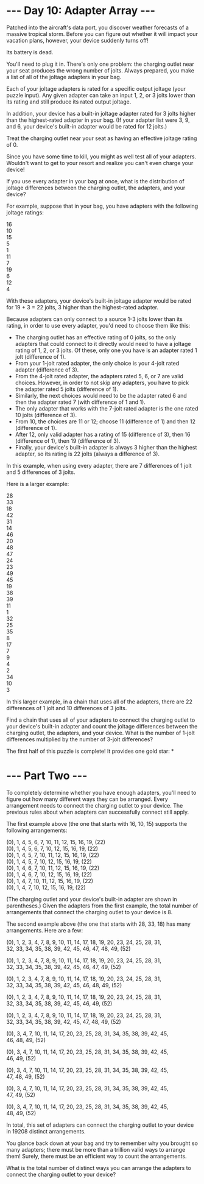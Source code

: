 # --- Day 10: Adapter Array ---

Patched into the aircraft's data port, you discover weather forecasts of a massive tropical storm. Before you can figure out whether it will impact your vacation plans, however, your device suddenly turns off!

Its battery is dead.

You'll need to plug it in. There's only one problem: the charging outlet near your seat produces the wrong number of jolts. Always prepared, you make a list of all of the joltage adapters in your bag.

Each of your joltage adapters is rated for a specific output joltage (your puzzle input). Any given adapter can take an input 1, 2, or 3 jolts lower than its rating and still produce its rated output joltage.

In addition, your device has a built-in joltage adapter rated for 3 jolts higher than the highest-rated adapter in your bag. (If your adapter list were 3, 9, and 6, your device's built-in adapter would be rated for 12 jolts.)

Treat the charging outlet near your seat as having an effective joltage rating of 0.

Since you have some time to kill, you might as well test all of your adapters. Wouldn't want to get to your resort and realize you can't even charge your device!

If you use every adapter in your bag at once, what is the distribution of joltage differences between the charging outlet, the adapters, and your device?

For example, suppose that in your bag, you have adapters with the following joltage ratings:

16  
10  
15  
5  
1  
11  
7  
19  
6  
12  
4  

With these adapters, your device's built-in joltage adapter would be rated for 19 + 3 = 22 jolts, 3 higher than the highest-rated adapter.

Because adapters can only connect to a source 1-3 jolts lower than its rating, in order to use every adapter, you'd need to choose them like this:

* The charging outlet has an effective rating of 0 jolts, so the only adapters that could connect to it directly would need to have a joltage rating of 1, 2, or 3 jolts. Of these, only one you have is an adapter rated 1 jolt (difference of 1).
* From your 1-jolt rated adapter, the only choice is your 4-jolt rated adapter (difference of 3).
* From the 4-jolt rated adapter, the adapters rated 5, 6, or 7 are valid choices. However, in order to not skip any adapters, you have to pick the adapter rated 5 jolts (difference of 1).
* Similarly, the next choices would need to be the adapter rated 6 and then the adapter rated 7 (with difference of 1 and 1).
* The only adapter that works with the 7-jolt rated adapter is the one rated 10 jolts (difference of 3).
* From 10, the choices are 11 or 12; choose 11 (difference of 1) and then 12 (difference of 1).
* After 12, only valid adapter has a rating of 15 (difference of 3), then 16 (difference of 1), then 19 (difference of 3).
* Finally, your device's built-in adapter is always 3 higher than the highest adapter, so its rating is 22 jolts (always a difference of 3).

In this example, when using every adapter, there are 7 differences of 1 jolt and 5 differences of 3 jolts.

Here is a larger example:

28  
33  
18  
42  
31  
14  
46  
20  
48  
47  
24  
23  
49  
45  
19  
38  
39  
11  
1  
32  
25  
35  
8  
17  
7  
9  
4  
2  
34  
10  
3  

In this larger example, in a chain that uses all of the adapters, there are 22 differences of 1 jolt and 10 differences of 3 jolts.

Find a chain that uses all of your adapters to connect the charging outlet to your device's built-in adapter and count the joltage differences between the charging outlet, the adapters, and your device. What is the number of 1-jolt differences multiplied by the number of 3-jolt differences?

The first half of this puzzle is complete! It provides one gold star: *
# --- Part Two ---

To completely determine whether you have enough adapters, you'll need to figure out how many different ways they can be arranged. Every arrangement needs to connect the charging outlet to your device. The previous rules about when adapters can successfully connect still apply.

The first example above (the one that starts with 16, 10, 15) supports the following arrangements:

(0), 1, 4, 5, 6, 7, 10, 11, 12, 15, 16, 19, (22)  
(0), 1, 4, 5, 6, 7, 10, 12, 15, 16, 19, (22)  
(0), 1, 4, 5, 7, 10, 11, 12, 15, 16, 19, (22)  
(0), 1, 4, 5, 7, 10, 12, 15, 16, 19, (22)  
(0), 1, 4, 6, 7, 10, 11, 12, 15, 16, 19, (22)  
(0), 1, 4, 6, 7, 10, 12, 15, 16, 19, (22)  
(0), 1, 4, 7, 10, 11, 12, 15, 16, 19, (22)  
(0), 1, 4, 7, 10, 12, 15, 16, 19, (22)  

(The charging outlet and your device's built-in adapter are shown in parentheses.) Given the adapters from the first example, the total number of arrangements that connect the charging outlet to your device is 8.

The second example above (the one that starts with 28, 33, 18) has many arrangements. Here are a few:

(0), 1, 2, 3, 4, 7, 8, 9, 10, 11, 14, 17, 18, 19, 20, 23, 24, 25, 28, 31,  
32, 33, 34, 35, 38, 39, 42, 45, 46, 47, 48, 49, (52)  

(0), 1, 2, 3, 4, 7, 8, 9, 10, 11, 14, 17, 18, 19, 20, 23, 24, 25, 28, 31,  
32, 33, 34, 35, 38, 39, 42, 45, 46, 47, 49, (52)  

(0), 1, 2, 3, 4, 7, 8, 9, 10, 11, 14, 17, 18, 19, 20, 23, 24, 25, 28, 31,  
32, 33, 34, 35, 38, 39, 42, 45, 46, 48, 49, (52)  

(0), 1, 2, 3, 4, 7, 8, 9, 10, 11, 14, 17, 18, 19, 20, 23, 24, 25, 28, 31,  
32, 33, 34, 35, 38, 39, 42, 45, 46, 49, (52)  

(0), 1, 2, 3, 4, 7, 8, 9, 10, 11, 14, 17, 18, 19, 20, 23, 24, 25, 28, 31,  
32, 33, 34, 35, 38, 39, 42, 45, 47, 48, 49, (52)  

(0), 3, 4, 7, 10, 11, 14, 17, 20, 23, 25, 28, 31, 34, 35, 38, 39, 42, 45,  
46, 48, 49, (52)  

(0), 3, 4, 7, 10, 11, 14, 17, 20, 23, 25, 28, 31, 34, 35, 38, 39, 42, 45,  
46, 49, (52)  

(0), 3, 4, 7, 10, 11, 14, 17, 20, 23, 25, 28, 31, 34, 35, 38, 39, 42, 45,  
47, 48, 49, (52)  

(0), 3, 4, 7, 10, 11, 14, 17, 20, 23, 25, 28, 31, 34, 35, 38, 39, 42, 45,  
47, 49, (52)  

(0), 3, 4, 7, 10, 11, 14, 17, 20, 23, 25, 28, 31, 34, 35, 38, 39, 42, 45,  
48, 49, (52)  

In total, this set of adapters can connect the charging outlet to your device in 19208 distinct arrangements.

You glance back down at your bag and try to remember why you brought so many adapters; there must be more than a trillion valid ways to arrange them! Surely, there must be an efficient way to count the arrangements.

What is the total number of distinct ways you can arrange the adapters to connect the charging outlet to your device?
